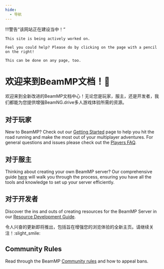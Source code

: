 ```yaml
---
hide:
  - 导航
---
```


!!!警告“该网站正在建设当中！“

```
This site is being actively worked on.

Feel you could help? Please do by clicking on the page with a pencil on the right!

This can be done on any page, too.
```

# 欢迎来到BeamMP文档！:tada:

欢迎来到全新改进的BeamMP文档中心！无论您是玩家，服主，还是开发者，我们都能为您提供增强BeamNG.drive多人游戏体验所需的资源。

## 对于玩家

New to BeamMP? Check out our [Getting Started](../game/getting-started.md) page to help you hit the road running and make the most out of your multiplayer adventures. For general questions and issues please check out the [Players FAQ](../FAQ/player-faq.md).

## 对于服主

Thinking about creating your own BeamMP server? Our comprehensive guide [here](../server/create-a-server.md) will walk you through the process, ensuring you have all the tools and knowledge to set up your server efficiently.

## 对于开发者

Discover the ins and outs of creating resources for the BeamMP Server in our [Resource Development Guide](../guides/mod-creation/server/getting-started.md).

令人兴奋的更新即将推出，包括旨在增强您的浏览体验的全新主页。请继续关注！:slight_smile:

## Community Rules

Read through the BeamMP [Community rules](https://docs.beammp.com/community/rules/) and how to appeal bans.

